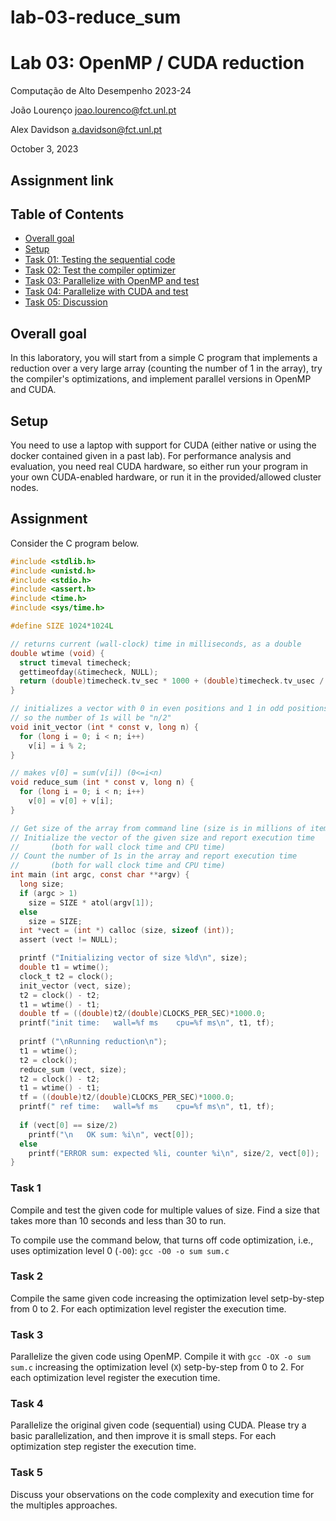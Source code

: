 # lab-03-reduce_sum

# Lab 03: OpenMP / CUDA reduction <!-- omit in toc -->

Computação de Alto Desempenho 2023-24

João Lourenço <joao.lourenco@fct.unl.pt>

Alex Davidson <a.davidson@fct.unl.pt>

October 3, 2023

## Assignment link <!-- omit in toc -->

<!-- ### <https://classroom.github.com/a/Yk3GawQV> -->

## Table of Contents <!-- omit in toc -->

- [Overall goal](#overall-goal)
- [Setup](#setup)
- [Task 01: Testing the sequential code](#task-01)
- [Task 02: Test the compiler optimizer](#task-02)
- [Task 03: Parallelize with OpenMP and test](#task-03)
- [Task 04: Parallelize with CUDA and test](#task-04)
- [Task 05: Discussion](#task-05)


## Overall goal

In this laboratory, you will start from a simple C program that implements a reduction over a very large array (counting the number of 1 in the array), try the compiler's optimizations, and implement parallel versions in OpenMP and CUDA.

## Setup

You need to use a laptop with support for CUDA (either native or using the docker contained given in a past lab).  For performance analysis and evaluation, you need real CUDA hardware, so either run your program in your own CUDA-enabled hardware, or run it in the provided/allowed cluster nodes.

## Assignment

Consider the C program below.

```c
#include <stdlib.h>
#include <unistd.h>
#include <stdio.h>
#include <assert.h>
#include <time.h>
#include <sys/time.h>

#define SIZE 1024*1024L

// returns current (wall-clock) time in milliseconds, as a double
double wtime (void) {
  struct timeval timecheck;
  gettimeofday(&timecheck, NULL);
  return (double)timecheck.tv_sec * 1000 + (double)timecheck.tv_usec / 1000;
}

// initializes a vector with 0 in even positions and 1 in odd positions
// so the number of 1s will be "n/2"
void init_vector (int * const v, long n) {
  for (long i = 0; i < n; i++)
    v[i] = i % 2;
}

// makes v[0] = sum(v[i]) (0<=i<n)
void reduce_sum (int * const v, long n) {
  for (long i = 0; i < n; i++)
    v[0] = v[0] + v[i];
}

// Get size of the array from command line (size is in millions of items)
// Initialize the vector of the given size and report execution time
//       (both for wall clock time and CPU time)
// Count the number of 1s in the array and report execution time
//       (both for wall clock time and CPU time)
int main (int argc, const char **argv) {
  long size;
  if (argc > 1)
    size = SIZE * atol(argv[1]);
  else
    size = SIZE;  
  int *vect = (int *) calloc (size, sizeof (int));
  assert (vect != NULL);

  printf ("Initializing vector of size %ld\n", size);
  double t1 = wtime();
  clock_t t2 = clock();
  init_vector (vect, size);
  t2 = clock() - t2;
  t1 = wtime() - t1;
  double tf = ((double)t2/(double)CLOCKS_PER_SEC)*1000.0;
  printf("init time:   wall=%f ms    cpu=%f ms\n", t1, tf);
  
  printf ("\nRunning reduction\n");
  t1 = wtime();
  t2 = clock();
  reduce_sum (vect, size);
  t2 = clock() - t2;
  t1 = wtime() - t1;
  tf = ((double)t2/(double)CLOCKS_PER_SEC)*1000.0;
  printf(" ref time:   wall=%f ms    cpu=%f ms\n", t1, tf);
  
  if (vect[0] == size/2)
    printf("\n   OK sum: %i\n", vect[0]);
  else
    printf("ERROR sum: expected %li, counter %i\n", size/2, vect[0]);
}
```

### Task 1

Compile and test the given code for multiple values of size.  Find a size that takes more than 10 seconds and less than 30 to run.

To compile use the command below, that turns off code optimization, i.e., uses optimization level 0 (`-O0`):
`gcc -O0 -o sum sum.c`

### Task 2

Compile the same given code increasing the optimization level setp-by-step from 0 to 2.  For each optimization level register the execution time.

### Task 3

Parallelize the given code using OpenMP.  Compile it with `gcc -OX -o sum sum.c` increasing the optimization level (`X`) setp-by-step from 0 to 2.  For each optimization level register the execution time.

### Task 4

Parallelize the original given code  (sequential)  using CUDA.  Please try a basic parallelization, and then improve it is small steps.  For each optimization step register the execution time.

### Task 5

Discuss your observations on the code complexity and execution time for the multiples approaches.
